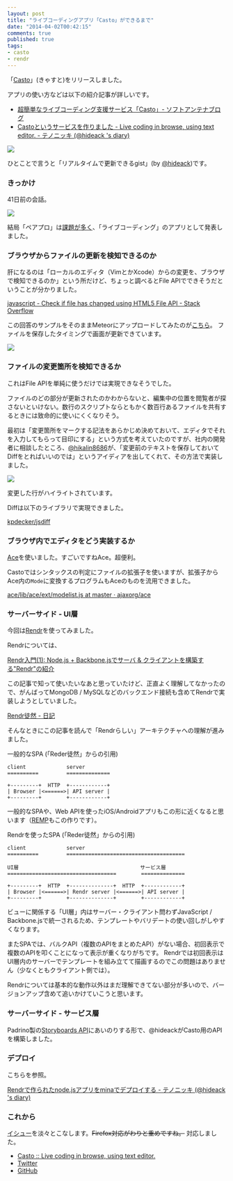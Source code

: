 ```yaml
---
layout: post
title: "ライブコーディングアプリ「Casto」ができるまで"
date: "2014-04-02T00:42:15"
comments: true
published: true
tags: 
- casto
- rendr
---
```


「[Casto](http://ca.storyboards.jp)」(きゃすと)をリリースしました。

<!--more-->

アプリの使い方などは以下の紹介記事が詳しいです。

- [超簡単なライブコーディング支援サービス「Casto」- ソフトアンテナブログ](http://www.softantenna.com/wp/webservice/casto/)
- [Castoというサービスを作りました - Live coding in browse, using text editor. - テノニッキ (@hideack &#39;s diary)](http://hideack.hatenablog.com/entry/2014/03/30/163413)

![](https://dl.dropboxusercontent.com/u/459142/img/blog/casto-01.png)

ひとことで言うと「リアルタイムで更新できるgist」(by [@hideack](https://twitter.com/hideack))です。

### きっかけ

41日前の会話。

![](https://dl.dropboxusercontent.com/u/459142/img/blog/casto-02.png)

結局「ペアプロ」は[課題が多く](https://github.com/hikarock/casto/issues/38#issuecomment-38985343)、「ライブコーディング」のアプリとして発表しました。

### ブラウザからファイルの更新を検知できるのか

肝になるのは「ローカルのエディタ（VimとかXcode）からの変更を、ブラウザで検知できるのか」という所だけど、ちょっと調べるとFile APIでできそうだということが分かりました。

[javascript - Check if file has changed using HTML5 File API - Stack Overflow](http://stackoverflow.com/questions/14284124/check-if-file-has-changed-using-html5-file-api)

この回答のサンプルをそのままMeteorにアップロードしてみたのが[こちら](http://casto.meteor.com/)。
ファイルを保存したタイミングで画面が更新できています。

![](https://dl.dropboxusercontent.com/u/459142/img/blog/casto-03.png)

### ファイルの変更箇所を検知できるか

これはFile APIを単純に使うだけでは実現できなそうでした。

ファイルのどの部分が更新されたのかわからないと、編集中の位置を閲覧者が探さないといけない。数行のスクリプトならともかく数百行あるファイルを共有するときには致命的に使いにくくなりそう。

最初は「変更箇所をマークする記法をあらかじめ決めておいて、エディタでそれを入力してもらって目印にする」という方式を考えていたのですが、社内の開発者に相談したところ、[@hikalin8686](https://twitter.com/hikalin8686)が、「変更前のテキストを保存しておいてDiffをとればいいのでは」というアイディアを出してくれて、その方法で実装しました。

![](https://dl.dropboxusercontent.com/u/459142/img/blog/casto-04.png)

変更した行がハイライトされています。

Diffは以下のライブラリで実現できました。

[kpdecker/jsdiff](https://github.com/kpdecker/jsdiff)

### ブラウザ内でエディタをどう実装するか

[Ace](http://ace.c9.io/#nav=about)を使いました。すごいですねAce。超便利。

Castoではシンタックスの判定にファイルの拡張子を使いますが、拡張子からAce内の`Mode`に変換するプログラムもAceのものを流用できました。

[ace/lib/ace/ext/modelist.js at master · ajaxorg/ace](https://github.com/ajaxorg/ace/blob/master/lib/ace/ext/modelist.js)

### サーバーサイド - UI層

今回は[Rendr](https://github.com/rendrjs/rendr)を使ってみました。

Rendrについては、

[Rendr入門(1): Node.js + Backbone.jsでサーバ & クライアントを構築する"Rendr"の紹介](http://qiita.com/mshk/items/5912dcd4d9fa52ff6371)

この記事で知って使いたいなあと思っていたけど、正直よく理解してなかったので、がんばってMongoDB / MySQLなどのバックエンド接続も含めてRendrで実装しようとしていました。

[Rendr徒然 - 日記](http://d.hatena.ne.jp/koichik/20131207/1386421200)

そんなときにこの記事を読んで「Rendrらしい」アーキテクチャへの理解が進みました。

一般的なSPA (「Reder徒然」からの引用)

```
client             server
==========         ==============

+---------+  HTTP  +------------+
| Browser |<======>| API server |
+---------+        +------------+
```

一般的なSPAや、Web APIを使ったiOS/Androidアプリもこの形に近くなると思います（[REMP](http://www.remp.jp/hello)もこの作りです）。

Rendrを使ったSPA (「Reder徒然」からの引用)

```
client             server
==========         ======================================

UI層                                       サービス層
===================================        ==============

+---------+  HTTP  +--------------+  HTTP  +------------+
| Browser |<======>| Rendr server |<======>| API server |
+---------+        +--------------+        +------------+
```

ビューに関係する「UI層」内はサーバー・クライアント問わずJavaScript / Backbone.jsで統一されるため、テンプレートやバリデートの使い回しがしやすくなります。

またSPAでは、バルクAPI（複数のAPIをまとめたAPI）がない場合、初回表示で複数のAPIを叩くことになって表示が重くなりがちです。
Rendrでは初回表示はUI層内のサーバーでテンプレートを組み立てて描画するのでこの問題はありません（少なくともクライアント側では）。

Rendrについては基本的な動作以外はまだ理解できてない部分が多いので、バージョンアップ含めて追いかけていこうと思います。

### サーバーサイド - サービス層

Padrino製の[Storyboards API](http://www.storyboards.jp)にあいのりする形で、@hideackがCasto用のAPIを構築しました。

### デプロイ

こちらを参照。

[Rendrで作られたnode.jsアプリをminaでデプロイする - テノニッキ (@hideack &#39;s diary)](http://hideack.hatenablog.com/entry/2014/02/22/191700)

### これから

[イシュー](https://github.com/hikarock/casto/issues?state=open)を淡々とこなします。~~Firefox対応がわりと重めですね。~~ 対応しました。

- [Casto :: Live coding in browse, using text editor.](http://ca.storyboards.jp/)
- [Twitter](https://twitter.com/__casto__)
- [GitHub](https://github.com/hikarock/casto)

